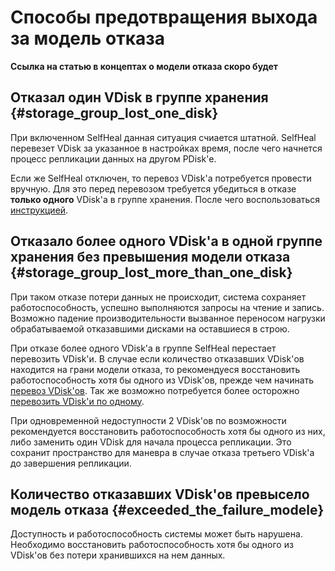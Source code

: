 # Способы предотвращения выхода за модель отказа

**Ссылка на статью в концептах о модели отказа скоро будет**

## Отказал один VDisk в группе хранения {#storage_group_lost_one_disk}

При включенном SelfHeal данная ситуация счиается штатной. SelfHeal перевезет VDisk за указанное в настройках время, после чего начнется процесс репликации данных на другом PDisk'е.

Если же SelfHeal отключен, то перевоз VDisk'а потребуется провести вручную. Для это перед перевозом требуется убедиться в отказе **только одного** VDisk'а в группе хранения.
После чего воспользоваться [инструкцией](moving_vdisks.md#removal_from_a_broken_device).

## Отказало более одного VDisk'а в одной группе хранения без превышения модели отказа {#storage_group_lost_more_than_one_disk}

При таком отказе потери данных не происходит, система сохраняет работоспособность, успешно выполняются запросы на чтение и запись. Возможно падение производительности вызванное переносом нагрузки обрабатываемой отказавшими дисками на оставшиеся в строю.

При отказе более одного VDisk'а в группе SelfHeal перестает перевозить VDisk'и. В случае если количество отказавших VDisk'ов находится на грани модели отказа, то рекомендуеся восстановить работоспособность хотя бы одного из VDisk'ов, прежде чем начинать [перевоз VDisk'ов](moving_vdisks.md#removal_from_a_broken_device). Так же возможно потребуется более осторожно [перевозить VDisk'и по одному](moving_vdisks.md#moving_vdisk).

При одновременной недоступности 2 VDisk'ов по возможности рекомендуется восстановить работоспособность хотя бы одного из них, либо заменить один VDisk для начала процесса репликации. Это сохранит пространство для маневра в случае отказа третьего VDisk'а до завершения репликации.

## Количество отказавших VDisk'ов превысело модель отказа {#exceeded_the_failure_modele}

Доступность и работоспособность системы может быть нарушена. Необходимо восстановить работоспособность хотя бы одного из VDisk'ов без потери хранившихся на нем данных.
